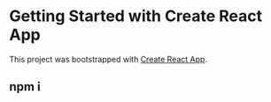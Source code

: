 # Getting Started with Create React App

This project was bootstrapped with [Create React App](https://github.com/facebook/create-react-app).

## npm i

